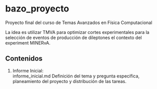 # bazo_proyecto
Proyecto final del curso de Temas Avanzados en Física Computacional

La idea es utilizar TMVA para optimizar cortes experimentales para la selección de eventos de producción de dileptones el contexto del experiment MINERvA.

## Contenidos

1) Informe Inicial:   
  informe_inicial.md
  Definición del tema y pregunta específica, planeamiento del proyecto y distribución de las tareas.
  
  
